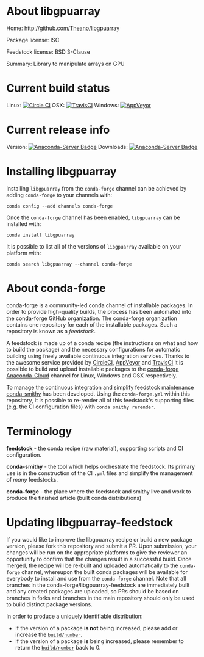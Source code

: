 About libgpuarray
=================

Home: http://github.com/Theano/libgpuarray

Package license: ISC

Feedstock license: BSD 3-Clause

Summary: Library to manipulate arrays on GPU



Current build status
====================

Linux: [![Circle CI](https://circleci.com/gh/conda-forge/libgpuarray-feedstock.svg?style=shield)](https://circleci.com/gh/conda-forge/libgpuarray-feedstock)
OSX: [![TravisCI](https://travis-ci.org/conda-forge/libgpuarray-feedstock.svg?branch=master)](https://travis-ci.org/conda-forge/libgpuarray-feedstock)
Windows: [![AppVeyor](https://ci.appveyor.com/api/projects/status/github/conda-forge/libgpuarray-feedstock?svg=True)](https://ci.appveyor.com/project/conda-forge/libgpuarray-feedstock/branch/master)

Current release info
====================
Version: [![Anaconda-Server Badge](https://anaconda.org/conda-forge/libgpuarray/badges/version.svg)](https://anaconda.org/conda-forge/libgpuarray)
Downloads: [![Anaconda-Server Badge](https://anaconda.org/conda-forge/libgpuarray/badges/downloads.svg)](https://anaconda.org/conda-forge/libgpuarray)

Installing libgpuarray
======================

Installing `libgpuarray` from the `conda-forge` channel can be achieved by adding `conda-forge` to your channels with:

```
conda config --add channels conda-forge
```

Once the `conda-forge` channel has been enabled, `libgpuarray` can be installed with:

```
conda install libgpuarray
```

It is possible to list all of the versions of `libgpuarray` available on your platform with:

```
conda search libgpuarray --channel conda-forge
```


About conda-forge
=================

conda-forge is a community-led conda channel of installable packages.
In order to provide high-quality builds, the process has been automated into the
conda-forge GitHub organization. The conda-forge organization contains one repository
for each of the installable packages. Such a repository is known as a *feedstock*.

A feedstock is made up of a conda recipe (the instructions on what and how to build
the package) and the necessary configurations for automatic building using freely
available continuous integration services. Thanks to the awesome service provided by
[CircleCI](https://circleci.com/), [AppVeyor](http://www.appveyor.com/)
and [TravisCI](https://travis-ci.org/) it is possible to build and upload installable
packages to the [conda-forge](https://anaconda.org/conda-forge)
[Anaconda-Cloud](http://docs.anaconda.org/) channel for Linux, Windows and OSX respectively.

To manage the continuous integration and simplify feedstock maintenance
[conda-smithy](http://github.com/conda-forge/conda-smithy) has been developed.
Using the ``conda-forge.yml`` within this repository, it is possible to re-render all of
this feedstock's supporting files (e.g. the CI configuration files) with ``conda smithy rerender``.


Terminology
===========

**feedstock** - the conda recipe (raw material), supporting scripts and CI configuration.

**conda-smithy** - the tool which helps orchestrate the feedstock.
                   Its primary use is in the construction of the CI ``.yml`` files
                   and simplify the management of *many* feedstocks.

**conda-forge** - the place where the feedstock and smithy live and work to
                  produce the finished article (built conda distributions)


Updating libgpuarray-feedstock
==============================

If you would like to improve the libgpuarray recipe or build a new
package version, please fork this repository and submit a PR. Upon submission,
your changes will be run on the appropriate platforms to give the reviewer an
opportunity to confirm that the changes result in a successful build. Once
merged, the recipe will be re-built and uploaded automatically to the
`conda-forge` channel, whereupon the built conda packages will be available for
everybody to install and use from the `conda-forge` channel.
Note that all branches in the conda-forge/libgpuarray-feedstock are
immediately built and any created packages are uploaded, so PRs should be based
on branches in forks and branches in the main repository should only be used to
build distinct package versions.

In order to produce a uniquely identifiable distribution:
 * If the version of a package **is not** being increased, please add or increase
   the [``build/number``](http://conda.pydata.org/docs/building/meta-yaml.html#build-number-and-string).
 * If the version of a package **is** being increased, please remember to return
   the [``build/number``](http://conda.pydata.org/docs/building/meta-yaml.html#build-number-and-string)
   back to 0.
